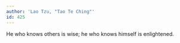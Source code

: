 ```yaml
---
author: 'Lao Tzu, "Tao Te Ching"'
id: 425
---
```


He who knows others is wise; he who knows himself is enlightened.
